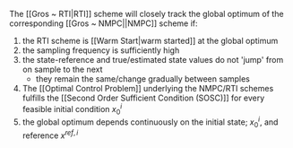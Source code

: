 The [[Gros ~ RTI|RTI]] scheme will closely track the global optimum of the corresponding [[Gros ~ NMPC||NMPC]] scheme if:
1) the RTI scheme is [[Warm Start|warm started]] at the global optimum
2) the sampling frequency is sufficiently high
3) the state-reference and true/estimated state values do not 'jump' from on sample to the next
	- they remain the same/change gradually between samples
4) The [[Optimal Control Problem]] underlying the NMPC/RTI schemes fulfills the [[Second Order Sufficient Condition (SOSC)]] for every feasible initial condition $x_{0}^{i}$
5) the global optimum depends continuously on the initial state; $x^{i}_{0}$, and reference $x^{ref,i}$

